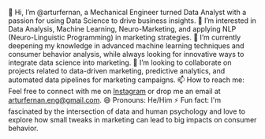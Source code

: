 👋 Hi, I’m @arturfernan, a Mechanical Engineer turned Data Analyst with a passion for using Data Science to drive business insights.
👀 I’m interested in Data Analysis, Machine Learning, Neuro-Marketing, and applying NLP (Neuro-Linguistic Programming) in marketing strategies.
🌱 I’m currently deepening my knowledge in advanced machine learning techniques and consumer behavior analysis, while always looking for innovative ways to integrate data science into marketing.
💞️ I’m looking to collaborate on projects related to data-driven marketing, predictive analytics, and automated data pipelines for marketing campaigns.
📫 How to reach me: Feel free to connect with me on [Instagram](https://www.instagram.com/artursheep/) or drop me an email at arturfernan.eng@gmail.com.
😄 Pronouns: He/Him
⚡ Fun fact: I'm fascinated by the intersection of data and human psychology and love to explore how small tweaks in marketing can lead to big impacts on consumer behavior.
